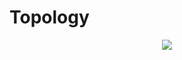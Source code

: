 # Topology

<p align="center">
  <img src="https://www.lucidchart.com/publicSegments/view/ca622067-2214-4f8a-80ec-9ba6ba0b50f0/image.png">
</p>



